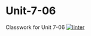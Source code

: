 # Unit-7-06
Classwork for Unit 7-06
[![linter](https://github.com/Tairah/Unit-7-06/workflows/linter/badge.svg)](https://github.com/marketplace/actions/super-linter)
